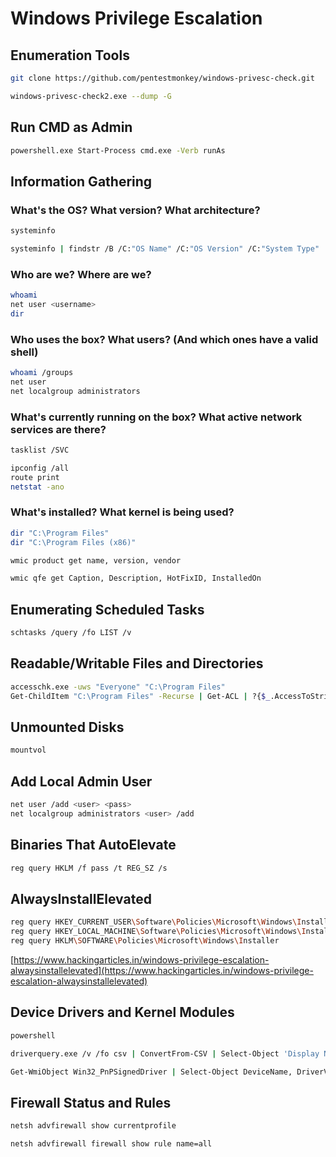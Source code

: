 # Windows Privilege Escalation

## Enumeration Tools

``` bash
git clone https://github.com/pentestmonkey/windows-privesc-check.git

windows-privesc-check2.exe --dump -G
```

## Run CMD as Admin

``` bash
powershell.exe Start-Process cmd.exe -Verb runAs
```

## Information Gathering

### What's the OS? What version? What architecture?

``` bash
systeminfo

systeminfo | findstr /B /C:"OS Name" /C:"OS Version" /C:"System Type"
```

### Who are we? Where are we?

``` bash
whoami
net user <username>
dir
```

### Who uses the box? What users? (And which ones have a valid shell)

``` bash
whoami /groups
net user
net localgroup administrators
```

### What's currently running on the box? What active network services are there?

``` bash
tasklist /SVC

ipconfig /all
route print
netstat -ano
```

### What's installed? What kernel is being used?

``` bash
dir "C:\Program Files"
dir "C:\Program Files (x86)"

wmic product get name, version, vendor

wmic qfe get Caption, Description, HotFixID, InstalledOn
```

## Enumerating Scheduled Tasks
``` bash
schtasks /query /fo LIST /v
```

## Readable/Writable Files and Directories

``` bash
accesschk.exe -uws "Everyone" "C:\Program Files"
Get-ChildItem "C:\Program Files" -Recurse | Get-ACL | ?{$_.AccessToString -match "Everyone\sAllow\s\sModify"}
```

## Unmounted Disks

``` bash
mountvol
```

## Add Local Admin User

``` bash
net user /add <user> <pass>
net localgroup administrators <user> /add
```

## Binaries That AutoElevate

``` bash
reg query HKLM /f pass /t REG_SZ /s
```

## AlwaysInstallElevated

``` bash
reg query HKEY_CURRENT_USER\Software\Policies\Microsoft\Windows\Installer
reg query HKEY_LOCAL_MACHINE\Software\Policies\Microsoft\Windows\Installer
reg query HKLM\SOFTWARE\Policies\Microsoft\Windows\Installer
```

[https://www.hackingarticles.in/windows-privilege-escalation-alwaysinstallelevated](https://www.hackingarticles.in/windows-privilege-escalation-alwaysinstallelevated)

## Device Drivers and Kernel Modules

``` bash
powershell

driverquery.exe /v /fo csv | ConvertFrom-CSV | Select-Object 'Display Name', 'Start Mode', Path

Get-WmiObject Win32_PnPSignedDriver | Select-Object DeviceName, DriverVersion, Manufacturer | Where-Object {$_.DeviceName -like "*VMware*"}
```

## Firewall Status and Rules

``` bash
netsh advfirewall show currentprofile
```

``` bash
netsh advfirewall firewall show rule name=all
```